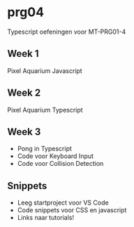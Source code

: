 # prg04
Typescript oefeningen voor MT-PRG01-4

## Week 1
Pixel Aquarium Javascript

## Week 2
Pixel Aquarium Typescript

## Week 3
- Pong in Typescript
- Code voor Keyboard Input
- Code voor Collision Detection

## Snippets
- Leeg startproject voor VS Code
- Code snippets voor CSS en javascript
- Links naar tutorials!